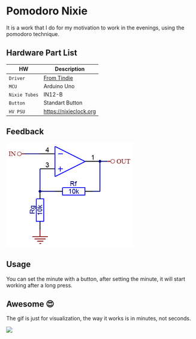 # Pomodoro Nixie
It is a work that I do for my motivation to work in the evenings, using the pomodoro technique. 

## Hardware Part List

| HW                      | Description                                            |
| ----------------------- | ------------------------------------------------------ |
| `Driver`                | [From Tindie](https://www.tindie.com/products/marcinsaj/nixie-tube-driver-v2/) |
| `MCU`                   | Arduino Uno                                            |
| `Nixie Tubes`           | IN12-B                                                 |
| `Button`                | Standart Button                                        |
| `HV PSU`                | https://nixieclock.org                                 |

## Feedback

![Feedback](./images/feedback_animated.gif)

## Usage
You can set the minute with a button, after setting the minute, it will start working after a long press.

##  Awesome 😍
The gif is just for visualization, the way it works is in minutes, not seconds.

![](/images/lookup.gif)

